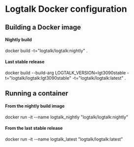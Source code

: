 
Logtalk Docker configuration
============================

Building a Docker image
-----------------------

#### Nightly build

docker build -t="logtalk/logtalk:nightly" .

#### Last stable release

docker build --build-arg LOGTALK_VERSION=lgt3090stable -t="logtalk/logtalk:lgt3090stable" -t="logtalk/logtalk:latest" .




Running a container
-------------------

#### From the nightly build image

docker run -it --name logtalk_nightly "logtalk/logtalk:nightly"


#### From the last stable release

docker run -it --name logtalk_latest "logtalk/logtalk:latest"

